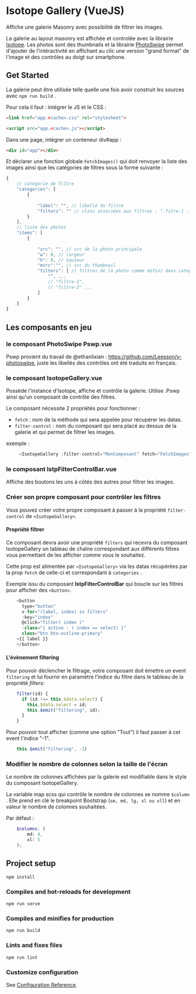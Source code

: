 # Isotope Gallery (VueJS)

Affiche une galerie Masonry avec possibilité de filtrer les images.

La galerie au layout masonry est affichée et controlée avec la librairie [Isotope](https://isotope.metafizzy.co/). Les photos sont des thumbnails et la librairie 
[PhotoSwipe](https://photoswipe.com/) permet d'ajouter de l'intéractivité en affichant au clic une version "grand format" de l'image et des contrôles au doigt sur smartphone.

## Get Started

La galerie peut être utilisée telle quelle une fois avoir construit les sources avec ```npm run build``` . 

Pour cela il faut : intégrer le JS et le CSS : 

```html
<link href="app.<cache>.css" rel="stylesheet">
```
```html
<script src="app.<cache>.js"></script>
```
Dans une page, intégrer un conteneur div#app :
```html
<div id="app"></div>
```
Et déclarer une fonction globale ```FetchImages()```  qui doit renvoyer la liste des images ainsi que les catégories de filtres sous la forme suivante : 
```js
{
    // catégorie de filtre
    "categories": [
        {
            
            "label": "", // libellé du filtre
            "filters": "" // class associées aux filtres : ".fitre-1 .filtre-2"
        }
    ],
    // liste des photos
    "items": [
        {
           
            "src": "", // src de la photo principale
            "w": 0, // largeur
            "h": 0, // hauteur
            "msrc":"", // src du thumbnail
            "filters": [ // filtres de la photo comme défini dans categories.filters
                "", ...
                // "filtre-1",
                // "filtre-2" ...
            ]
        }
    ]
}
```

## Les composants en jeu

### le composant PhotoSwipe **Pswp.vue**

Pswp provient du travail de @ethanlixian : https://github.com/Leesson/v-photoswipe, juste les libellés des contrôles ont été traduits en français.

### le composant **IsotopeGallery.vue**

Possède l'instance d'Isotope, affiche et contrôle la galerie. Utilise .Pswp ainsi qu'un composant de contrôle des filtres. 

Le composant nécessite 2 propriétés pour fonctionner : 
* ```fetch``` : nom de la méthode qui sera appelée pour récupérer les datas. 
* ```filter-control``` : nom du composant qui sera placé au dessus de la galerie et qui permet de filtrer les images. 

exemple : 
```js 
     <IsotopeGallery :filter-control="MonComposant" fetch="FetchImages" />
```

### le composant **IstpFilterControlBar.vue**

Affiche des boutons les uns à côtés des autres pour filtrer les images. 


### Créer son propre composant pour contrôler les filtres

Vous pouvez créer votre propre composant à passer à la propriété ```filter-control``` de ```<IsotopeGallery>```. 

#### Propriété filtrer

Ce composant devra avoir une propriété ```filters``` qui recevra du composant IsotopeGallery un tableau de chaîne correspondant aux différents filtres vous permettant de les afficher comme vous le souhaitez. 

Cette prop est alimentée par ```<IsotopeGallery>``` via les datas récupérées par la prop ```fetch``` de celle-ci et correspondant à ```categories``` . 

Exemple issu du composant **IstpFilterControlBar** qui boucle sur les filtres pour afficher des ```<button>```. 

```js
    <button
      type="button"
      v-for="(label, index) in filters"
      :key="index"
      @click="filter( index )"
      :class="{ active : ( index == select) }"
      class="btn btn-outline-primary"
    >{{ label }}
    </button>
```
#### L'évènement filtering

Pour pouvoir déclencher le filtrage, votre composant doit émettre un event ```filtering``` et lui fournir en paramètre l'indice du filtre dans le tableau de la propriété _filters_: 
```js
    filter(id) {
      if (id !== this.$data.select) {
        this.$data.select = id;
        this.$emit("filtering", id);
      }
    } 
```
Pour pouvoir tout afficher (comme une option "Tout") il faut passer à cet event l'indice "-1". 
```js
    this.$emit("filtering", -1)
```

### Modifier le nombre de colonnes selon la taille de l'écran

Le nombre de colonnes affichées par la galerie est modifiable dans le style du composant IsotopeGallery. 

La variable map scss qui contrôle le nombre de colonnes se nomme ```$column``` . Elle prend en clé le breakpoint Bootstrap (```sm, md, lg, xl ou xll```) et en valeur le nombre de colonnes souhaitées. 

Par défaut : 
```scss
    $columns: (
        md: 4,
        xl: 5
    );
```

## Project setup
```
npm install
```

### Compiles and hot-reloads for development
```
npm run serve
```

### Compiles and minifies for production
```
npm run build
```

### Lints and fixes files
```
npm run lint
```

### Customize configuration
See [Configuration Reference](https://cli.vuejs.org/config/).
